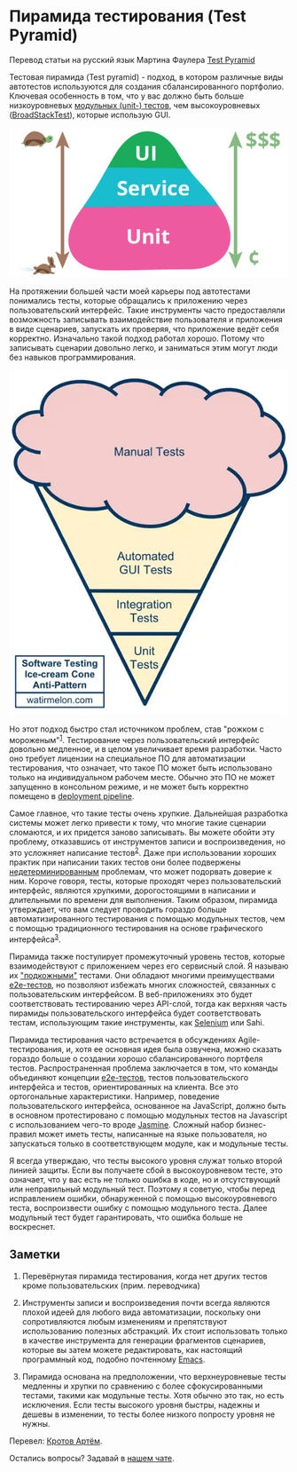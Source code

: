 # Пирамида тестирования (Test Pyramid)

Перевод статьи на русский язык Мартина Фаулера [Test Pyramid](https://martinfowler.com/bliki/TestPyramid.html)

Тестовая пирамида (Test pyramid) - подход, в котором различные виды автотестов используются для создания сбалансированного портфолио. Ключевая особенность в том, что у вас должно быть больше низкоуровневых [модульных (unit-) тестов](UnitTest.md), чем высокоуровневых ([BroadStackTest](BroadStackTest.md)), которые использую GUI.

![test-pyramid](./img/test-pyramid/test-pyramid.png)

На протяжении большей части моей карьеры под автотестами понимались тесты, которые обращались к приложению через пользовательский интерфейс. Такие инструменты часто предоставляли возможность записывать взаимодействие пользователя и приложения в виде сценариев, запускать их проверяя, что приложение ведёт себя корректно. Изначально такой подход работал хорошо. Потому что записывать сценарии довольно легко, и заниматься этим могут люди без навыков программирования.

![ice-cream code](./img/test-pyramid/ice-cream-cone.png)

Но этот подход быстро стал источником проблем, став "рожком с мороженым"<sup>[1](#footnote-1)</sup>. Тестирование через пользовательский интерфейс довольно медленное, и в целом увеличивает время разработки. Часто оно требует лицензии на специальное ПО для автоматизации тестирования, что означает, что такое ПО может быть использовано только на индивидуальном рабочем месте. Обычно это ПО не может запущенно в консольном режиме, и не может быть корректно помещено в [deployment pipeline](DeploymentPipeline.md).

Самое главное, что такие тесты очень хрупкие. Дальнейшая разработка системы может легко привести к тому, что многие такие сценарии сломаются, и их придется заново записывать. Вы можете обойти эту проблему, отказавшись от инструментов записи и воспроизведения, но это усложняет написание тестов<sup>[2](#footnote-2)</sup>. Даже при использовании хороших практик при написании таких тестов они более подвержены [недетерминированным](https://martinfowler.com/articles/nonDeterminism.html) проблемам, что может подорвать доверие к ним. Короче говоря, тесты, которые проходят через пользовательский интерфейс, являются хрупкими, дорогостоящими в написании и длительными по времени для выполнения. Таким образом, пирамида утверждает, что вам следует проводить гораздо больше автоматизированного тестирования с помощью модульных тестов, чем с помощью традиционного тестирования на основе графического интерфейса<sup>[3](#footnote-3)</sup>.

Пирамида также постулирует промежуточный уровень тестов, которые взаимодействуют с приложением через его сервисный слой. Я называю их ["подкожными"](SubcutaneousTest.md) тестами. Они обладают многими преимуществами [e2e-тестов](End2EndTest.md), но позволяют избежать многих сложностей, связанных с пользовательским интерфейсом. В веб-приложениях это будет соответствовать тестированию через API-слой, тогда как верхняя часть пирамиды пользовательского интерфейса будет соответствовать тестам, использующим такие инструменты, как [Selenium](https://www.selenium.dev/) или Sahi.

Пирамида тестирования часто встречается в обсуждениях Agile-тестирования, и, хотя ее основная идея была озвучена, можно сказать гораздо больше о создании хорошо сбалансированного портфеля тестов. Распространенная проблема заключается в том, что команды объединяют концепции [e2e-тестов](End2EndTest.md), тестов пользовательского интерфейса и тестов, ориентированных на клиента. Все это ортогональные характеристики. Например, поведение пользовательского интерфейса, основанное на JavaScript, должно быть в основном протестировано с помощью модульных тестов на Javascript с использованием чего-то вроде [Jasmine](https://jasmine.github.io/). Сложный набор бизнес-правил может иметь тесты, написанные на языке пользователя, но запускаться только в соответствующем модуле, как и модульные тесты.

Я всегда утверждаю, что тесты высокого уровня служат только второй линией защиты. Если вы получаете сбой в высокоуровневом тесте, это означает, что у вас есть не только ошибка в коде, но и отсутствующий или неправильный модульный тест. Поэтому я советую, чтобы перед исправлением ошибки, обнаруженной с помощью высокоуровневого теста, воспроизвести ошибку с помощью модульного теста. Далее модульный тест будет гарантировать, что ошибка больше не воскреснет.

## Заметки

1. <a name="footnote-1"></a> Перевёрнутая пирамида тестирования, когда нет других тестов кроме пользовательских (прим. переводчика)

2. <a name="footnote-2"></a> Инструменты записи и воспроизведения почти всегда являются плохой идеей для любого вида автоматизации, поскольку они сопротивляются любым изменениям и препятствуют использованию полезных абстракций. Их стоит использовать только в качестве инструмента для генерации фрагментов сценариев, которые вы затем можете редактировать, как настоящий программный код, подобно почтенному [Emacs](http://www.gnu.org/software/emacs/manual/html_node/emacs/Save-Keyboard-Macro.html).

3. <a name="footnote-3"></a> Пирамида основана на предположении, что верхнеуровневые тесты медленны и хрупки по сравнению с более сфокусированными тестами, такими как модульные тесты. Хотя обычно это так, но есть исключения. Если тесты высокого уровня быстры, надежны и дешевы в изменении, то тесты более низкого попросту уровня не нужны.

Перевел: [Кротов Артём](https://fb.com/artem.v.krotov).

Остались вопросы? Задавай в [нашем чате](https://t.me/technicalexcellenceru).
